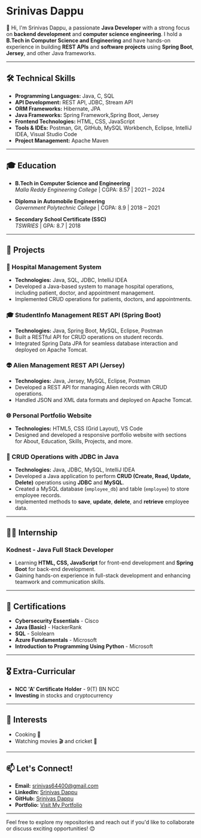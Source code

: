 # Srinivas Dappu

👋 Hi, I'm Srinivas Dappu, a passionate **Java Developer** with a strong focus on **backend development** and **computer science engineering**. I hold a **B.Tech in Computer Science and Engineering** and have hands-on experience in building **REST APIs** and **software projects** using **Spring Boot**, **Jersey**, and other Java frameworks.

---

## 🛠️ Technical Skills

- **Programming Languages:** Java, C, SQL
- **API Development:** REST API, JDBC, Stream API
- **ORM Frameworks:** Hibernate, JPA
- **Java Frameworks:** Spring Framework,Spring Boot, Jersey
- **Frontend Technologies:** HTML, CSS, JavaScript
- **Tools & IDEs:** Postman, Git, GitHub, MySQL Workbench, Eclipse, IntelliJ IDEA, Visual Studio Code
- **Project Management:** Apache Maven

---

## 🎓 Education

- **B.Tech in Computer Science and Engineering**  
  *Malla Reddy Engineering College* | CGPA: 8.57 | 2021 – 2024

- **Diploma in Automobile Engineering**  
  *Government Polytechnic College* | CGPA: 8.9 | 2018 – 2021

- **Secondary School Certificate (SSC)**  
  *TSWRIES* | GPA: 8.7 | 2018

---

## 💼 Projects

### 🏥 Hospital Management System
- **Technologies:** Java, SQL, JDBC, IntelliJ IDEA
- Developed a Java-based system to manage hospital operations, including patient, doctor, and appointment management.
- Implemented CRUD operations for patients, doctors, and appointments.

### 🎓 StudentInfo Management REST API (Spring Boot)
- **Technologies:** Java, Spring Boot, MySQL, Eclipse, Postman
- Built a RESTful API for CRUD operations on student records.
- Integrated Spring Data JPA for seamless database interaction and deployed on Apache Tomcat.

### 👽 Alien Management REST API (Jersey)
- **Technologies:** Java, Jersey, MySQL, Eclipse, Postman
- Developed a REST API for managing Alien records with CRUD operations.
- Handled JSON and XML data formats and deployed on Apache Tomcat.

### 🌐 Personal Portfolio Website
- **Technologies:** HTML5, CSS (Grid Layout), VS Code
- Designed and developed a responsive portfolio website with sections for About, Education, Skills, Projects, and more.

### 💼 CRUD Operations with JDBC in Java
- **Technologies:** Java, JDBC, MySQL, IntelliJ IDEA
- Developed a Java application to perform **CRUD (Create, Read, Update, Delete)** operations using **JDBC** and **MySQL**.
- Created a MySQL database (`employee_db`) and table (`employee`) to store employee records.
- Implemented methods to **save**, **update**, **delete**, and **retrieve** employee data.

---

## 👨‍💻 Internship

### **Kodnest** - Java Full Stack Developer
- Learning **HTML, CSS, JavaScript** for front-end development and **Spring Boot** for back-end development.
- Gaining hands-on experience in full-stack development and enhancing teamwork and communication skills.

---

## 📜 Certifications

- **Cybersecurity Essentials** - Cisco
- **Java (Basic)** - HackerRank
- **SQL** - Sololearn
- **Azure Fundamentals** - Microsoft
- **Introduction to Programming Using Python** - Microsoft

---

## 🎖️ Extra-Curricular

- **NCC 'A' Certificate Holder** - 9(T) BN NCC
- **Investing** in stocks and cryptocurrency

---

## 🎯 Interests

- Cooking 🍳
- Watching movies 🎬 and cricket 🏏

---

## 📫 Let's Connect!

- **Email:** srinivas64400@gmail.com
- **LinkedIn:** [Srinivas Dappu](https://www.linkedin.com/in/srinivas-dappu)
- **GitHub:** [Srinivas Dappu](https://github.com/srinivas-dappu)
- **Portfolio:** [Visit My Portfolio](https://dappusrinivas.netlify.app/) 

---

Feel free to explore my repositories and reach out if you'd like to collaborate or discuss exciting opportunities! 😊
